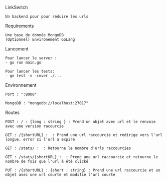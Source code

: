 LinkSwitch 

	Un backend pour pour réduire les urls

Requirements

	Une base de donnée MongoDB
	(Optionnel) Environement GoLang

Lancement 

	Pour lancer le server :
	- go run main.go

	Pour lancer les tests:
	- go test -v -cover ./...
 
Environnement 

	Port : ":8000"
  
	MongoDB : "mongodb://localhost:27017"

Routes

	POST : / : {long : string } : Prend un objet avec url et le renvoie avec une version racourcie
  
	GET : /{shortURL} :  : Prend une url raccourcie et redirige vers l'url longue, error si l'url a expiré
  
	GET : /stats/ :  : Retourne le nombre d'urls raccourcies
  
	GET : /stats/{shortURL} :  : Prend une url raccourcie et retourne le nombre de fois que l'url à été clické

 	PUT : /{shortURL} : {short : string} : Prend une url raccourcie et un objet avec une url courte et modifie l'url courte 
